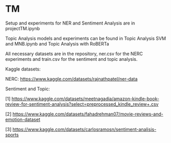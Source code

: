 # TM

Setup and experiments for NER and Sentiment Analysis are in projectTM.ipynb

Topic Analysis models and experiments can be found in Topic Analysis SVM and MNB.ipynb and Topic Analysis with RoBERTa

All necessary datasets are in the repository, ner.csv for the NERC experiments and train.csv for the sentiment and topic analysis.

Kaggle datasets:

NERC: https://www.kaggle.com/datasets/rajnathpatel/ner-data

Sentiment and Topic:

[1] https://www.kaggle.com/datasets/meetnagadia/amazon-kindle-book-review-for-sentiment-analysis?select=preprocessed_kindle_review+.csv

[2] https://www.kaggle.com/datasets/fahadrehman07/movie-reviews-and-emotion-dataset

[3] https://www.kaggle.com/datasets/carlosramosn/sentiment-analisis-sports
